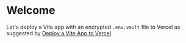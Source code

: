 # Welcome

Let's deploy a Vite app with an encrypted `.env.vault` file to Vercel as suggested by [Deploy a Vite App to Vercel](https://www.dotenv.org/docs/frameworks/vite/vercel)
